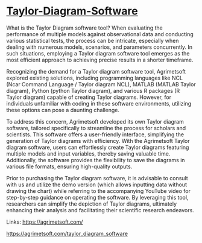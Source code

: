 # <a href="https://agrimetsoft.com/taylor_diagram_software" target="_blank">Taylor-Diagram-Software</a>
What is the Taylor Diagram software tool?
When evaluating the performance of multiple models against observational data and conducting various statistical tests, the process can be intricate, especially when dealing with numerous models, scenarios, and parameters concurrently. In such situations, employing a Taylor diagram software tool emerges as the most efficient approach to achieving precise results in a shorter timeframe.

Recognizing the demand for a Taylor diagram software tool, Agrimetsoft explored existing solutions, including programming languages like NCL (Ncar Command Language / Taylor diagram NCL), MATLAB (MATLAB Taylor diagram), Python (python Taylor diagram), and various R packages (R Taylor diagram) capable of creating Taylor diagrams. However, for individuals unfamiliar with coding in these software environments, utilizing these options can pose a daunting challenge.

To address this concern, Agrimetsoft developed its own Taylor diagram software, tailored specifically to streamline the process for scholars and scientists. This software offers a user-friendly interface, simplifying the generation of Taylor diagrams with efficiency. With the Agrimetsoft Taylor diagram software, users can effortlessly create Taylor diagrams featuring multiple models and input variables, thereby saving valuable time. Additionally, the software provides the flexibility to save the diagrams in various file formats, ensuring high-quality outputs.

Prior to purchasing the Taylor diagram software, it is advisable to consult with us and utilize the demo version (which allows inputting data without drawing the chart) while referring to the accompanying YouTube video for step-by-step guidance on operating the software. By leveraging this tool, researchers can simplify the depiction of Taylor diagrams, ultimately enhancing their analysis and facilitating their scientific research endeavors.

Links:
https://agrimetsoft.com/

https://agrimetsoft.com/taylor_diagram_software
